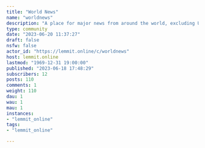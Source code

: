 ```yaml
---
title: "World News" 
name: "worldnews"
description: "A place for major news from around the world, excluding US-internal news."
type: community
date: "2023-06-20 11:37:27"
draft: false
nsfw: false
actor_id: "https://lemmit.online/c/worldnews"
host: lemmit.online
lastmod: "1969-12-31 19:00:00"
published: "2023-06-18 17:48:29"
subscribers: 12
posts: 110
comments: 1
weight: 110
dau: 1
wau: 1
mau: 1
instances:
- "lemmit_online"
tags: 
- "lemmit_online"

---
```

